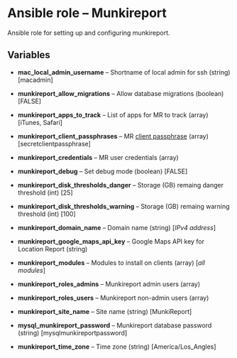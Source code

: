 # Ansible role – Munkireport

Ansible role for setting up and configuring munkireport.


## Variables

* **mac\_local\_admin\_username** – Shortname of local admin for ssh (string) [macadmin]

* **munkireport\_allow\_migrations** – Allow database migrations (boolean) [FALSE]

* **munkireport\_apps\_to\_track** – List of apps for MR to track (array) [iTunes, Safari]

* **munkireport\_client\_passphrases** – MR [client passphrase](https://github.com/munkireport/munkireport-php/wiki/Client-passphrase) (array) [secretclientpassphrase]

* **munkireport\_credentials** – MR user credentials (array)

* **munkireport\_debug** – Set debug mode (boolean) [FALSE]

* **munkireport\_disk\_thresholds\_danger** – Storage (GB) remaing danger threshold (int) [25]

* **munkireport\_disk\_thresholds\_warning** – Storage (GB) remaing warning threshold (int) [100]

* **munkireport\_domain\_name** – Domain name (string) [*IPv4 address*]

* **munkireport\_google\_maps\_api\_key** – Google Maps API key for Location Report (string)

* **munkireport\_modules** – Modules to install on clients (array) [*all modules*]

* **munkireport\_roles\_admins** – Munkireport admin users (array)

* **munkireport\_roles\_users** – Munkireport non-admin users (array)

* **munkireport\_site\_name** – Site name (string) [MunkiReport]

* **mysql\_munkireport\_password** – Munkireport database password (string) [mysqlmunkireportpassword]

* **munkireport\_time\_zone** – Time zone (string) [America/Los_Angles]

